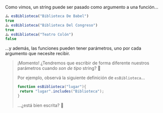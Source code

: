 Como vimos, un string puede ser pasado como argumento a una función...

```javascript
ム esBiblioteca("Biblioteca De Babel")
true
ム esBiblioteca("Biblioteca Del Congreso")
true
ム esBiblioteca("Teatro Colón")
false
```

...y además, las funciones pueden tener parámetros, uno por cada argumento que necesite recibir. 

> ¡Momento! ¿Tendremos que escribir de forma diferente nuestros parámetros cuando _son de tipo_ string? :thinking:
>
> Por ejemplo, observá la siguiente definición de `esBiblioteca`...
> 
> ```javascript
> function esBiblioteca("lugar"){
>  return "lugar".includes("Biblioteca");
> }
> ```
> ...¿está bien escrita? :eyes:

